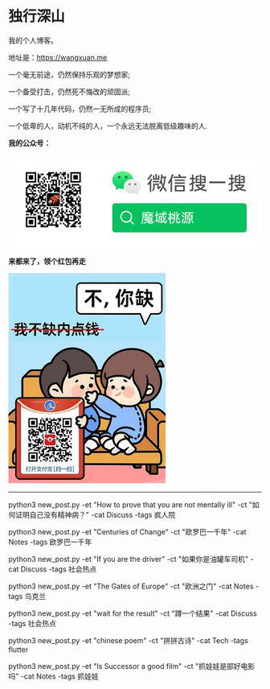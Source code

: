 独行深山
======================

我的个人博客。

地址是：https://wangxuan.me

一个毫无前途，仍然保持乐观的梦想家;

一个备受打击，仍然死不悔改的顽固派;
            
一个写了十几年代码，仍然一无所成的程序员;
            
一个低卑的人，动机不纯的人，一个永远无法脱离低级趣味的人.

**我的公众号：**

![](/assets/img/wechat.png)

**来都来了，领个红包再走**

![](/assets/img/redpacket.jpg)

---
python3 new_post.py -et "How to prove that you are not mentally ill" -ct "如何证明自己没有精神病？" -cat Discuss -tags 疯人院

python3 new_post.py -et "Centuries of Change" -ct "欧罗巴一千年" -cat Notes -tags 欧罗巴一千年

python3 new_post.py -et "If you are the driver" -ct "如果你是油罐车司机" -cat Discuss -tags 社会热点

python3 new_post.py -et "The Gates of Europe" -ct "欧洲之门" -cat Notes -tags 乌克兰

python3 new_post.py -et "wait for the result" -ct "蹲一个结果" -cat Discuss -tags 社会热点

python3 new_post.py -et "chinese poem" -ct "拼拼古诗" -cat Tech -tags flutter

python3 new_post.py -et "Is Successor a good film" -ct "抓娃娃是部好电影吗" -cat Notes -tags 抓娃娃
